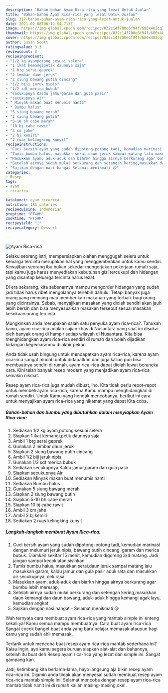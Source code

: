 ```yaml
---
description: "Bahan-bahan Ayam Rica-rica yang lezat Untuk Jualan"
title: "Bahan-bahan Ayam Rica-rica yang lezat Untuk Jualan"
slug: 317-bahan-bahan-ayam-rica-rica-yang-lezat-untuk-jualan
date: 2021-02-08T06:12:54.713Z
image: https://img-global.cpcdn.com/recipes/032c14f700e6f94f/680x482cq70/ayam-rica-rica-foto-resep-utama.jpg
thumbnail: https://img-global.cpcdn.com/recipes/032c14f700e6f94f/680x482cq70/ayam-rica-rica-foto-resep-utama.jpg
cover: https://img-global.cpcdn.com/recipes/032c14f700e6f94f/680x482cq70/ayam-rica-rica-foto-resep-utama.jpg
author: Susan Scott
ratingvalue: 3.3
reviewcount: 8
recipeingredient:
- "1/2 kg ayampotong sesuai selera"
- "1 ikat kemangipetik daunnya saja"
- "1 btg serai geprek"
- "2 lembar daun jeruk"
- "2 siung bawang putih cincang"
- "1/2 biji jeruk nipis"
- "1/2 sdt merica bubuk"
- "secukupnya Kaldu jamurgaram dan gula pasir"
- "secukupnya Air"
- " Minyak makan buat menumis nanti"
- " Bumbu halus"
- "5 siung bawang merah"
- "2 siung bawang putih"
- "5-10 bh cabe merah"
- "10 bj cabe rawit"
- "3 cm jahe"
- "2 bj kemiri"
- "2 ruas kelingking kunyit"
recipeinstructions:
- "Cuci bersih ayam yang sudah dipotong-potong tadi, kemudian marinasi dengan melumuri jeruk nipis, bawang putih cincang, garam dan merica bubuk. Diamkan sekitar 15 menit, kemudian digoreng 3/4 matang. Jadi jangan sampai kecoklatan,sisihkan"
- "Tumis bumbu halus, masukkan serai,daun jeruk sampai matang lalu masukkan garam, kaldu jamur dan gula pasir aduk rata dan masukkan air secukupnya, cek rasa"
- "Masukkan ayam, aduk-aduk dan biarkn hingga airnya berkurang agar bumbu lebih meresap,"
- "Setelah airnya sudah mulai berkurang dan setengah kering,masukkan daun kemangi dan daun bawang, aduk-aduk hingga kemangi agak layu, kemudian angkat"
- "Sajikan dengan nasi hangat Selamat menikmati 😘"
categories:
- Resep
tags:
- ayam
- ricarica

katakunci: ayam ricarica 
nutrition: 185 calories
recipecuisine: Indonesian
preptime: "PT40M"
cooktime: "PT59M"
recipeyield: "1"
recipecategory: Dessert

---
```



![Ayam Rica-rica](https://img-global.cpcdn.com/recipes/032c14f700e6f94f/680x482cq70/ayam-rica-rica-foto-resep-utama.jpg)

Selaku seorang istri, mempersiapkan olahan menggugah selera untuk keluarga tercinta merupakan hal yang menggembirakan untuk kamu sendiri. Kewajiban seorang ibu bukan sekedar mengerjakan pekerjaan rumah saja, tapi kamu juga harus menyediakan kebutuhan gizi tercukupi dan hidangan yang disantap keluarga tercinta harus lezat.

Di era  sekarang, kita sebenarnya mampu mengorder hidangan yang sudah jadi tidak harus ribet mengolahnya terlebih dahulu. Tetapi banyak juga orang yang memang mau memberikan makanan yang terbaik bagi orang yang dicintainya. Sebab, menyajikan masakan yang diolah sendiri akan jauh lebih bersih dan bisa menyesuaikan masakan tersebut sesuai masakan kesukaan orang tercinta. 



Mungkinkah anda merupakan salah satu penyuka ayam rica-rica?. Tahukah kamu, ayam rica-rica adalah sajian khas di Nusantara yang saat ini disukai oleh banyak orang di hampir setiap wilayah di Nusantara. Kita bisa menghidangkan ayam rica-rica sendiri di rumah dan boleh dijadikan hidangan kegemaranmu di akhir pekan.

Anda tidak usah bingung untuk mendapatkan ayam rica-rica, karena ayam rica-rica sangat mudah untuk didapatkan dan juga kalian pun bisa membuatnya sendiri di rumah. ayam rica-rica dapat diolah lewat beraneka cara. Kini telah banyak resep modern yang menjadikan ayam rica-rica semakin nikmat.

Resep ayam rica-rica juga mudah dibuat, lho. Kita tidak perlu repot-repot untuk membeli ayam rica-rica, karena Kamu mampu menghidangkan di rumah sendiri. Untuk Kamu yang hendak mencobanya, berikut ini cara untuk menyajikan ayam rica-rica yang nikamat yang dapat Kita coba.

<!--inarticleads1-->

##### Bahan-bahan dan bumbu yang dibutuhkan dalam menyiapkan Ayam Rica-rica:

1. Sediakan 1/2 kg ayam,potong sesuai selera
1. Siapkan 1 ikat kemangi,petik daunnya saja
1. Ambil 1 btg serai geprek
1. Gunakan 2 lembar daun jeruk
1. Siapkan 2 siung bawang putih cincang
1. Ambil 1/2 biji jeruk nipis
1. Gunakan 1/2 sdt merica bubuk
1. Sediakan secukupnya Kaldu jamur,garam dan gula pasir
1. Siapkan secukupnya Air
1. Sediakan  Minyak makan buat menumis nanti
1. Sediakan  Bumbu halus
1. Gunakan 5 siung bawang merah
1. Siapkan 2 siung bawang putih
1. Siapkan 5-10 bh cabe merah
1. Siapkan 10 bj cabe rawit
1. Ambil 3 cm jahe
1. Ambil 2 bj kemiri
1. Sediakan 2 ruas kelingking kunyit




<!--inarticleads2-->

##### Langkah-langkah membuat Ayam Rica-rica:

1. Cuci bersih ayam yang sudah dipotong-potong tadi, kemudian marinasi dengan melumuri jeruk nipis, bawang putih cincang, garam dan merica bubuk. Diamkan sekitar 15 menit, kemudian digoreng 3/4 matang. Jadi jangan sampai kecoklatan,sisihkan
1. Tumis bumbu halus, masukkan serai,daun jeruk sampai matang lalu masukkan garam, kaldu jamur dan gula pasir aduk rata dan masukkan air secukupnya, cek rasa
1. Masukkan ayam, aduk-aduk dan biarkn hingga airnya berkurang agar bumbu lebih meresap,
1. Setelah airnya sudah mulai berkurang dan setengah kering,masukkan daun kemangi dan daun bawang, aduk-aduk hingga kemangi agak layu, kemudian angkat
1. Sajikan dengan nasi hangat - Selamat menikmati 😘




Wah ternyata cara membuat ayam rica-rica yang mantab simple ini enteng sekali ya! Kamu semua mampu membuatnya. Cara buat ayam rica-rica Sangat cocok banget buat anda yang baru belajar memasak ataupun bagi kamu yang sudah ahli memasak.

Tertarik untuk mencoba buat resep ayam rica-rica mantab sederhana ini? Kalau ingin, ayo kamu segera buruan siapkan alat-alat dan bahannya, setelah itu buat deh Resep ayam rica-rica yang lezat dan simple ini. Sangat gampang kan. 

Jadi, ketimbang kita berlama-lama, hayo langsung aja bikin resep ayam rica-rica ini. Dijamin anda tiidak akan menyesal sudah membuat resep ayam rica-rica mantab simple ini! Selamat mencoba dengan resep ayam rica-rica mantab tidak rumit ini di rumah kalian masing-masing,oke!.

